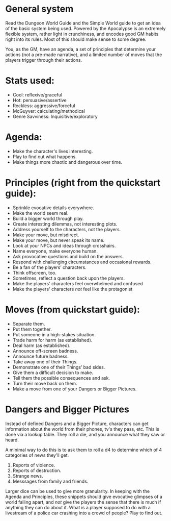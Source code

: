 # General system

Read the Dungeon World Guide and the Simple World guide to get an idea of the
basic system being used. Powered by the Apocalypse is an extremely flexible
system, rather light in crunchiness, and encodes good GM habits right into its
rules. Most of this should make sense to some degree. 

You, as the GM, have an agenda, a set of principles that determine your actions
(not a pre-made narrative), and a limited number of moves that the players
trigger through their actions. 

# Stats used:

- Cool: reflexive/graceful
- Hot: persuasive/assertive
- Reckless: aggressive/forceful
- McGuyver: calculating/methodical
- Genre Savviness: Inquisitive/exploratory

# Agenda:

- Make the character's lives interesting.
- Play to find out what happens.
- Make things more chaotic and dangerous over time.

# Principles (right from the quickstart guide):

- Sprinkle evocative details everywhere.
- Make the world seem real.
- Build a bigger world through play.
- Create interesting dilemmas, not interesting plots.
- Address yourself to the characters, not the players.
- Make your move, but misdirect.
- Make your move, but never speak its name.
- Look at your NPCs and ideas through crosshairs.
- Name everyone, make everyone human.
- Ask provocative questions and build on the answers.
- Respond with challenging circumstances and occasional rewards.
- Be a fan of the players’ characters.
- Think offscreen, too.
- Sometimes, reflect a question back upon the players.
- Make the players' characters feel overwhelmed and confused
- Make the players' characters *not* feel like the protagonist

# Moves (from quickstart guide):

- Separate them.
- Put them together.
- Put someone in a high-stakes situation.
- Trade harm for harm (as established).
- Deal harm (as established).
- Announce off-screen badness.
- Announce future badness.
- Take away one of their Things.
- Demonstrate one of their Things’ bad sides.
- Give them a difficult decision to make.
- Tell them the possible consequences and ask.
- Turn their move back on them.
- Make a move from one of your Dangers or Bigger Pictures.

# Dangers and Bigger Pictures

Instead of defined Dangers and a Bigger Picture, characters can get information
about the world from their phones, tv's they pass, etc. This is done via a
lookup table. They roll a die, and you announce what they saw or heard.

A minimal way to do this is to ask them to roll a d4 to determine which of 4
categories of news they'll get.

1. Reports of violence.
2. Reports of destruction.
3. Strange news.
4. Messsages from family and friends.

Larger dice can be used to give more granularity. In keeping with the Agenda and
Principles, these snippets should give evocative glimpses of a world falling
apart, and *not* give the players the sense that there is much if anything they
can do about it. What is a player supposed to do with a livestream of a police
car crashing into a crowd of people? Play to find out.
